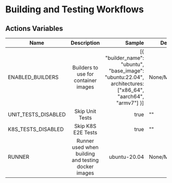 # Building and Testing Workflows
## Actions Variables

| Name                | Description                                         | Sample                                                                                                         | Default        |
| ------------------- |:---------------------------------------------------:| --------------------------------------------------------------------------------------------------------------:| -------------- |
| ENABLED_BUILDERS    | Builders to use for container images                | [{  "builder_name": "ubuntu",  "base_image":  "ubuntu:22.04", architectures: ["x86_64", "aarch64", "armv7"] }] | None/Mandatory |
| UNIT_TESTS_DISABLED | Skip Unit Tests                                     | true                                                                                                           | ""             |
| K8S_TESTS_DISABLED  | Skip K8S E2E Tests                                  | true                                                                                                           | ""             |
| RUNNER              | Runner used when building and testing docker images | ubuntu-20.04                                                                                                   | None/Mandatory |
